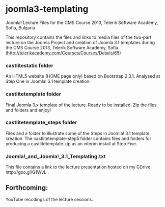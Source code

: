 joomla3-templating
==================

Joomla! Lecture Files for the CMS Course 2013, Telerik Software Academy, Sofia, Bulgaria

This repository contains the files and links to media files of the two-part lecture on the Joomla Project and creation of Joomla 3.1 templates during the CMS Course 2013, Telerik Software Academy, Sofia (http://telerikacademy.com/Courses/Courses/Details/65) 

<h3>castlitestatic folder</h3>
	An HTML5 website (HOME page only) based on Bootstrap 2.3.1. Analysed at Step One in Joomla! 3.1 template creation

<h3>castlitetemplate folder</h3>
	Final Joomla 3.x template of the lecture. Ready to be installed. Zip the files and folders and enjoy!

<h3>castlitetemplate_steps folder</h3>
	Files and a folder to illustrate some of the Steps in Joomla! 3.1 template creation.
	The castlitetemplate-step5 folder contains files and folders for producing a castlitetemplate.zip as an interim install at Step Five.

<h3>Joomla!_and_Joomla!_3.1_Templating.txt</h3>
	This file contains a link to the lecture presentation hosted on my GDrive, http://goo.gl/G1WvL .
	
<h2>Forthcoming:</h2>
	YouTube recodings of the lecture sessions.
